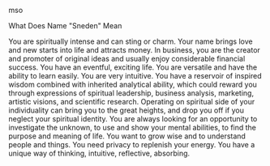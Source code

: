 mso

What Does Name "Sneden" Mean

You are spiritually intense and can sting or charm. Your name brings love and new starts into life and attracts money.
In business, you are the creator and promoter of original ideas and usually enjoy considerable financial success.
You have an eventful, exciting life. You are versatile and have the ability to learn easily.
You are very intuitive. You have a reservoir of inspired wisdom combined with inherited analytical ability, which could
reward you through expressions of spiritual leadership, business analysis, marketing, artistic visions, and scientific research.
Operating on spiritual side of your individuality can bring you to the great heights, and drop you off if you neglect your 
spiritual identity. You are always looking for an opportunity to investigate the unknown, to use and show your mental abilities,
to find the purpose and meaning of life. You want to grow wise and to understand people and things. 
You need privacy to replenish your energy. You have a unique way of thinking, intuitive, reflective, absorbing.
